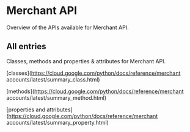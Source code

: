 [
This is a templated file. Adding content to this file may result in it being
reverted. Instead, if you want to place additional content, create an
"overview_content.md" file in `docs/` directory. The Sphinx tool will
pick up on the content and merge the content.
]: #

# Merchant API

Overview of the APIs available for Merchant API.

## All entries

Classes, methods and properties & attributes for
Merchant API.

[classes](https://cloud.google.com/python/docs/reference/merchant accounts/latest/summary_class.html)

[methods](https://cloud.google.com/python/docs/reference/merchant accounts/latest/summary_method.html)

[properties and
attributes](https://cloud.google.com/python/docs/reference/merchant accounts/latest/summary_property.html)
